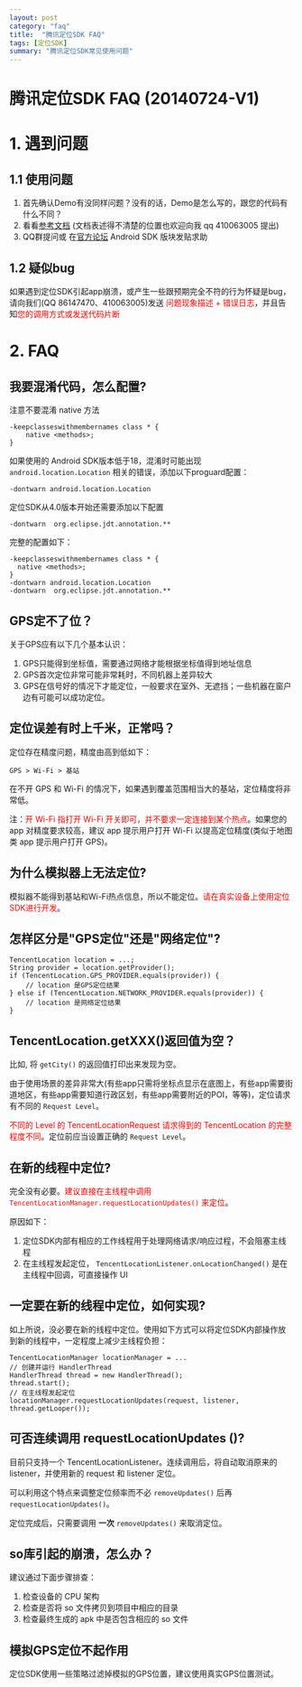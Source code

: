 ```yaml
---
layout: post
category: "faq"
title:  "腾讯定位SDK FAQ"
tags: [定位SDK]
summary: "腾讯定位SDK常见使用问题"
---
```


# 腾讯定位SDK FAQ (20140724-V1)

# 1. 遇到问题
## 1.1 使用问题
1. 首先确认Demo有没同样问题？没有的话，Demo是怎么写的，跟您的代码有什么不同？
2. 看看[参考文档](http://open.map.qq.com/geosdk/doc/) (文档表述得不清楚的位置也欢迎向我 qq 410063005 提出)
3. QQ群提问或 在[官方论坛](http://bbs.map.qq.com/forum-47-1.html) Android SDK 版块发贴求助

## 1.2 疑似bug
如果遇到定位SDK引起app崩溃，或产生一些跟预期完全不符的行为怀疑是bug，请向我们(QQ 86147470、410063005)发送 <font color="red">问题现象描述 + 错误日志</font>，并且告知<font color="red">您的调用方式或发送代码片断</font>

# 2. FAQ
## 我要混淆代码，怎么配置?
注意不要混淆 native 方法

	-keepclasseswithmembernames class * {
	    native <methods>;
	}

如果使用的 Android SDK版本低于18，混淆时可能出现  `android.location.Location` 相关的错误，添加以下proguard配置：

	-dontwarn android.location.Location
	
定位SDK从4.0版本开始还需要添加以下配置

	-dontwarn  org.eclipse.jdt.annotation.**
	
完整的配置如下：
```
-keepclasseswithmembernames class * {
  native <methods>;
}
-dontwarn android.location.Location
-dontwarn  org.eclipse.jdt.annotation.**
```
	
## GPS定不了位？
关于GPS应有以下几个基本认识：

1. GPS只能得到坐标值，需要通过网络才能根据坐标值得到地址信息
2. GPS首次定位非常可能非常耗时，不同机器上差异较大
3. GPS在信号好的情况下才能定位，一般要求在室外、无遮挡；一些机器在窗户边有可能可以成功定位。

## 定位误差有时上千米，正常吗？
定位存在精度问题，精度由高到低如下：

	GPS > Wi-Fi > 基站
	
在不开 GPS 和 Wi-Fi 的情况下，如果遇到覆盖范围相当大的基站，定位精度将非常低。

注：<font color="red">开 Wi-Fi 指打开 Wi-Fi 开关即可，并不要求一定连接到某个热点</font>。如果您的 app 对精度要求较高，建议 app 提示用户打开 Wi-Fi 以提高定位精度(类似于地图类 app 提示用户打开 GPS)。

## 为什么模拟器上无法定位?
模拟器不能得到基站和Wi-Fi热点信息，所以不能定位。<font color="red">请在真实设备上使用定位SDK进行开发</font>。

## 怎样区分是"GPS定位"还是"网络定位"?

	TencentLocation location = ...;
	String provider = location.getProvider();
	if (TencentLocation.GPS_PROVIDER.equals(provider)) {
		// location 是GPS定位结果
	} else if (TencentLocation.NETWORK_PROVIDER.equals(provider)) {
		// location 是网络定位结果
	}
	
## TencentLocation.getXXX()返回值为空？
比如, 将 `getCity()` 的返回值打印出来发现为空。

由于使用场景的差异非常大(有些app只需将坐标点显示在底图上，有些app需要街道地区，有些app需要知道行政区划，有些app需要附近的POI，等等)，定位请求有不同的 `Request Level`。

<font color="red">不同的 Level 的 TencentLocationRequest 请求得到的 TencentLocation 的完整程度不同</font>。定位前应当设置正确的 `Request Level`。

## 在新的线程中定位?
完全没有必要。<font color="red">建议直接在主线程中调用 `TencentLocationManager.requestLocationUpdates()` 来定位</font>。

原因如下：

1. 定位SDK内部有相应的工作线程用于处理网络请求/响应过程，不会阻塞主线程
2. 在主线程发起定位， `TencentLocationListener.onLocationChanged()` 是在主线程中回调，可直接操作 UI

## 一定要在新的线程中定位，如何实现?
如上所说，没必要在新的线程中定位。使用如下方式可以将定位SDK内部操作放到新的线程中，一定程度上减少主线程负担：

	TencentLocationManager locationManager = ...
	// 创建并运行 HandlerThread
	HandlerThread thread = new HandlerThread();
	thread.start();
	// 在主线程发起定位
	locationManager.requestLocationUpdates(request, listener, thread.getLooper());

## 可否连续调用 requestLocationUpdates ()?
目前只支持一个 TencentLocationListener。连续调用后，将自动取消原来的 listener，并使用新的 request 和 listener 定位。

可以利用这个特点来调整定位频率而不必 `removeUpdates()` 后再 `requestLocationUpdates()`。

定位完成后，只需要调用 **一次** `removeUpdates()` 来取消定位。

## so库引起的崩溃，怎么办？
建议通过下面步骤排查：

1. 检查设备的 CPU 架构
2. 检查是否将 so 文件拷贝到项目中相应的目录
3. 检查最终生成的 apk 中是否包含相应的 so 文件

## 模拟GPS定位不起作用
定位SDK使用一些策略过滤掉模拟的GPS位置，建议使用真实GPS位置测试。

